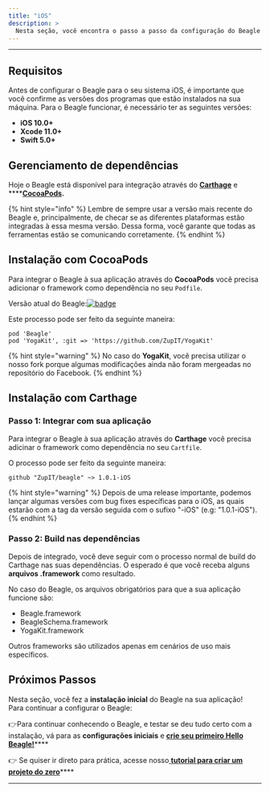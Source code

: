 ```yaml
---
title: "iOS"
description: >
  Nesta seção, você encontra o passo a passo da configuração do Beagle no iOS.
---
```


---

## Requisitos

Antes de configurar o Beagle para o seu sistema iOS, é importante que você confirme as versões dos programas que estão  instalados na sua máquina. Para o Beagle funcionar, é necessário ter as seguintes versões: 

* **iOS 10.0+**
* **Xcode 11.0+**
* **Swift 5.0+**

## **Gerenciamento de dependências**

Hoje o Beagle está disponível para integração através do [**Carthage**](https://github.com/Carthage/Carthage) e ****[**CocoaPods**](https://cocoapods.org)**.**

{% hint style="info" %}
Lembre de sempre usar a versão mais recente do Beagle e, principalmente, de checar se as diferentes plataformas estão integradas à essa mesma versão. Dessa forma, você garante que todas as ferramentas estão se comunicando corretamente.
{% endhint %}

## **Instalação com CocoaPods**

Para integrar o Beagle à sua aplicação através do **CocoaPods** você precisa adicionar o framework como dependência no seu `Podfile`.

Versão atual do Beagle:[![badge](https://img.shields.io/cocoapods/v/Beagle)](https://cocoapods.org/pods/Beagle)



Este processo pode ser feito da seguinte maneira:

```text
pod 'Beagle'
pod 'YogaKit', :git => 'https://github.com/ZupIT/YogaKit'
```

{% hint style="warning" %}
No caso do **YogaKit**, você precisa utilizar o nosso fork porque algumas modificações ainda não foram mergeadas no repositório do Facebook.
{% endhint %}

## **Instalação com Carthage**

### Passo 1: Integrar com sua aplicação

Para integrar o Beagle à sua aplicação através do **Carthage** você precisa adicinar o framework como dependência no seu `Cartfile`.

O processo pode ser feito da seguinte maneira:

```text
github "ZupIT/beagle" ~> 1.0.1-iOS
```

{% hint style="warning" %}
Depois de uma release importante, podemos lançar algumas versões com bug fixes específicas para o iOS, as quais estarão com a tag da versão seguida com o sufixo "-iOS" \(e.g: "1.0.1-iOS"\).
{% endhint %}

### Passo 2: Build nas dependências 

Depois de integrado, você deve seguir com o processo normal de build do Carthage nas suas dependências. O esperado é que você receba alguns **arquivos .framework** como resultado. 

No caso do Beagle, os arquivos obrigatórios para que a sua aplicação funcione são: 

* Beagle.framework
* BeagleSchema.framework
* YogaKit.framework

Outros frameworks são utilizados apenas em cenários de uso mais específicos.

## Próximos Passos

Nesta seção, você fez a **instalação inicial** do Beagle na sua aplicação!  
Para continuar a configurar o Beagle:

👉Para continuar conhecendo o Beagle, e testar se deu tudo certo com a instalação, vá para as **configurações iniciais** e [**crie seu primeiro Hello Beagle!**](../using-beagle/ios.md)\*\*\*\*

👉 Se quiser ir direto para prática, acesse nosso[ **tutorial para criar um projeto do zero**](../new-project/case-ios/)\*\*\*\*

---